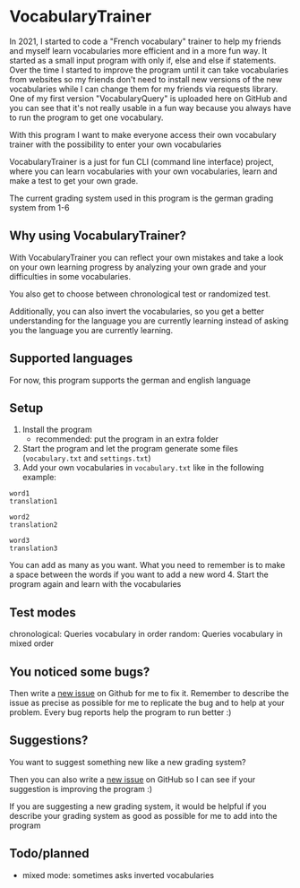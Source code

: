# VocabularyTrainer
In 2021, I started to code a "French vocabulary" trainer to help my friends and myself learn vocabularies more 
efficient and in a more fun way. It started as a small input program with only if, else and else if statements. 
Over the time I started to improve the program until it can take vocabularies from websites so my friends don't need to 
install new versions of the new vocabularies while I can change them for my friends via requests library. 
One of my first version "VocabularyQuery" is uploaded here on GitHub and you can see that it's not really usable in a fun way
because you always have to run the program to get one vocabulary.


With this program I want to make everyone access their own vocabulary trainer with the possibility to enter your own vocabularies 

VocabularyTrainer is a just for fun CLI (command line interface) project, where you can learn vocabularies with your own vocabularies, learn and make a test to get your own grade.

The current grading system used in this program is the german grading system from 1-6

## Why using VocabularyTrainer?
With VocabularyTrainer you can reflect your own mistakes and take a look on your own learning progress by analyzing your own grade and your difficulties in some vocabularies.

You also get to choose between chronological test or randomized test. 

Additionally, you can also invert the vocabularies, so you get a better understanding for the language you are currently learning
instead of asking you the language you are currently learning.

## Supported languages
For now, this program supports the german and english language

## Setup
1. Install the program
    - recommended: put the program in an extra folder
2. Start the program and let the program generate some files (`vocabulary.txt` and `settings.txt`)
3. Add your own vocabularies in `vocabulary.txt` like in the following example:
```
word1
translation1

word2
translation2

word3
translation3
```
You can add as many as you want. What you need to remember is to make a space between the words if you want to add a new word
4. Start the program again and learn with the vocabularies


## Test modes
chronological: Queries vocabulary in order
random: Queries vocabulary in mixed order


## You noticed some bugs?
Then write a [new issue](https://github.com/DramaLvl1/VocabularyTrainer/issues) on Github for me to fix it. Remember to describe the issue as precise as possible for me to replicate the bug and to help at your problem.
Every bug reports help the program to run better :)

## Suggestions?
You want to suggest something new like a new grading system?

Then you can also write a [new issue](https://github.com/DramaLvl1/VocabularyTrainer/issues) on GitHub so I can see if 
your suggestion is improving the program :)

If you are suggesting a new grading system, it would be helpful if you describe your grading system as good as possible for me to add into the program


## Todo/planned
- mixed mode: sometimes asks inverted vocabularies 
